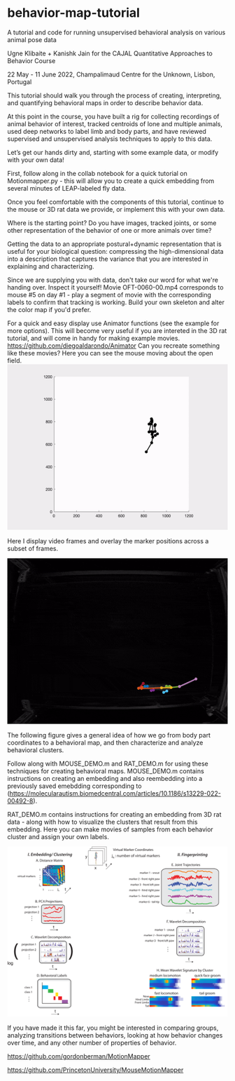 # behavior-map-tutorial
A tutorial and code for running unsupervised behavioral analysis on various animal pose data

Ugne Klibaite + Kanishk Jain for the CAJAL Quantitative Approaches to Behavior Course

22 May - 11 June 2022, Champalimaud Centre for the Unknown, Lisbon, Portugal


This tutorial should walk you through the process of creating, interpreting, and quantifying behavioral maps in order to describe behavior data. 

At this point in the course, you have built a rig for collecting recordings of animal behavior of interest, tracked centroids of lone and multiple animals, used deep networks to label limb and body parts, and have reviewed supervised and unsupervised analysis techniques to apply to this data. 


Let’s get our hands dirty and, starting with some example data, or modify with your own data!

First, follow along in the collab notebook for a quick tutorial on Motionmapper.py - this will allow you to create a quick embedding from several minutes of LEAP-labeled fly data.

Once you feel comfortable with the components of this tutorial, continue to the mouse or 3D rat data we provide, or implement this with your own data. 

Where is the starting point? Do you have images, tracked joints, or some other representation of the behavior of one or more animals over time? 

Getting the data to an appropriate postural+dynamic representation that is useful for your biological question: compressing the high-dimensional data into a description that captures the variance that you are interested in explaining and characterizing. 


Since we are supplying you with data, don't take our word for what we're handing over. Inspect it yourself!
Movie OFT-0060-00.mp4 corresponds to mouse #5 on day #1 - play a segment of movie with the corresponding labels to confirm that tracking is working.
Build your own skeleton and alter the color map if you'd prefer. 

For a quick and easy display use Animator functions (see the example for more options). This will become very useful if you are intereted in the 3D rat tutorial, and will come in handy for making example movies. 
https://github.com/diegoaldarondo/Animator
Can you recreate something like these movies? 
Here you can see the mouse moving about the open field.
![](sampleMouse.gif)

Here I display video frames and overlay the marker positions across a subset of frames.

![](ExampleMovie.gif)



The following figure gives a general idea of how we go from body part coordinates to a behavioral map, and then 
characterize and analyze behavioral clusters. 

Follow along with MOUSE_DEMO.m and RAT_DEMO.m for using these techniques for creating behavioral maps.
MOUSE_DEMO.m contains instructions on creating an embedding and also reembedding into a previously saved emebdding corresponding to (https://molecularautism.biomedcentral.com/articles/10.1186/s13229-022-00492-8). 

RAT_DEMO.m contains instructions for creating an embedding from 3D rat data - along with how to visualize the clusters that result from this embedding. Here you can make movies of samples from each behavior cluster and assign your own labels. 


![](Flowchart.png)







If you have made it this far, you might be interested in comparing groups, analyzing transitions between behaviors,
looking at how behavior changes over time, and any other number of properties of behavior. 

https://github.com/gordonberman/MotionMapper

https://github.com/PrincetonUniversity/MouseMotionMapper





















